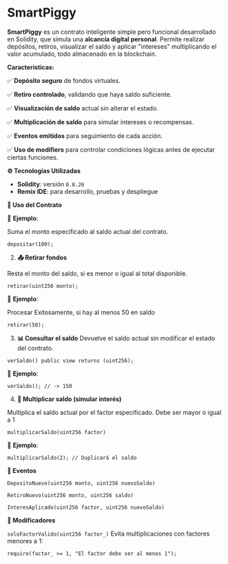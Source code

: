 # SmartPiggy

**SmartPiggy** es un contrato inteligente simple pero funcional desarrollado en Solidity, que simula una **alcancía digital personal**. Permite realizar depósitos, retiros, visualizar el saldo y aplicar "intereses" multiplicando el valor acumulado, todo almacenado en la blockchain.

**Características:**

 ✅ **Depósito seguro** de fondos virtuales.

 ✅ **Retiro controlado**, validando que haya saldo suficiente.

 ✅ **Visualización de saldo** actual sin alterar el estado.

 ✅ **Multiplicación de saldo** para simular intereses o recompensas.

 ✅ **Eventos emitidos** para seguimiento de cada acción.

 ✅ **Uso de modifiers** para controlar condiciones lógicas antes de ejecutar ciertas funciones.


 **⚙️ Tecnologías Utilizadas**

- **Solidity**: versión `0.8.26`
- **Remix IDE**: para desarrollo, pruebas y despliegue

**🚀 Uso del Contrato**

📌 **Ejemplo**:

Suma el monto especificado al saldo actual del contrato.

```solidity
depositar(100);
```

2. **📤 Retirar fondos**

Resta el monto del saldo, si es menor o igual al total disponible.

```solidity
retirar(uint256 monto);
```


📌 **Ejemplo**:

 Procesar Exitosamente, si hay al menos 50 en saldo

```solidity
retirar(50); 
```

3. **📊 Consultar el saldo**
Devuelve el saldo actual sin modificar el estado del contrato.

```solidity
verSaldo() public view returns (uint256);
```



📌 **Ejemplo**:

```solidity
verSaldo(); // -> 150
```

4. **🧮 Multiplicar saldo (simular interés)**

Multiplica el saldo actual por el factor especificado. Debe ser mayor o igual a 1

```solitidy
multiplicarSaldo(uint256 factor)
```

📌 **Ejemplo**:

```solidity
multiplicarSaldo(2); // Duplicará el saldo
```

**📑 Eventos**

    DepositoNuevo(uint256 monto, uint256 nuevoSaldo)

    RetiroNuevo(uint256 monto, uint256 saldo)

    InteresAplicado(uint256 factor, uint256 nuevoSaldo)

**🔐 Modificadores**

`soloFactorValido(uint256 factor_)` Evita multiplicaciones con factores menores a 1:

```solidity
require(factor_ >= 1, "El factor debe ser al menos 1");
```
